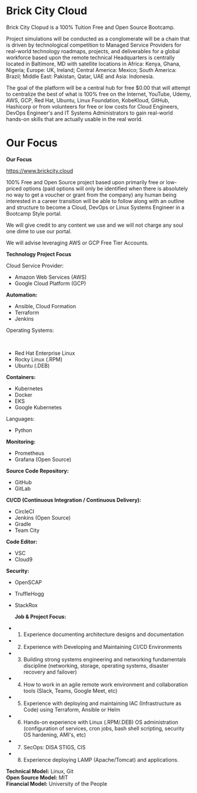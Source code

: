 # Brick City Cloud
Brick City Clopud is a 100% Tuition Free and Open Source Bootcamp.

Project simulations will be conducted as a conglomerate will be a chain that is driven by technological competition to Managed Service Providers for real-world technology roadmaps, projects, and deliverables for a global workforce based upon the remote technical Headquarters is centrally located in Baltimore, MD with satellite locations in Africa: Kenya, Ghana, Nigeria; Europe: UK, Ireland; Central America: Mexico; South America: Brazil; Middle East: Pakistan, Qatar, UAE and Asia: Indonesia.

The goal of the platform will be a central hub for free $0.00 that will attempt to centralize the best of what is 100% free on the Internet, YouTube, Udemy, AWS, GCP, Red Hat, Ubuntu, Linux Foundation, KobeKloud, GitHub, Hashicorp or from volunteers for free or low costs for Cloud Engineers, DevOps Engineer's and IT Systems Administrators to gain real-world hands-on skills that are actually usable in the real world.

# Our Focus

<b>Our Focus</b>

https://www.brickcity.cloud

100% Free and Open Source project based upon primarily free or low-priced options (paid options will only be identified when there is absolutely no way to get a voucher or grant from the company) any human being interested in a career transition will be able to follow along with an outline and structure to become a Cloud, DevOps or Linux Systems Engineer in a Bootcamp Style portal.

We will give credit to any content we use and we will not charge any soul one dime to use our portal.

We will advise leveraging AWS or GCP Free Tier Accounts. 

<b>Technology Project Focus</b>

Cloud Service Provider:<br>
- Amazon Web Services (AWS)<br>
- Google Cloud Platform (GCP)

<b>Automation:</p></b>
- Ansible, Cloud Formation<br>
- Terraform<br>
- Jenkins<br>

Operating Systems:</p><br>
- Red Hat Enterprise Linux<br>
- Rocky Linux (.RPM)<br>
- Ubuntu (.DEB)

<b>Containers:</b><br>
- Kubernetes<br>
- Docker
- EKS
- Google Kubernetes

</b>Languages:</b><br>
- Python

<b>Monitoring:</b><br>
- Prometheus<br>
- Grafana (Open Source)

<b>Source Code Repository:</b><br>
- GitHub<br>
- GitLab<br>

<b>CI/CD (Continuous Integration / Continuous Delivery):</b><br>
- CircleCI<br>
- Jenkins (Open Source)<br>
- Gradle<br>
- Team City

<b>Code Editor:</b></br>
- VSC
- Cloud9

<b>Security:</b></br>
- OpenSCAP<br>
- TruffleHogg<br>
- StackRox<br>

  <b>Job & Project Focus:</b>
- 1. Experience documenting architecture designs and documentation
- 2. Experience with Developing and Maintaining CI/CD Environments
- 3. Building strong systems engineering and networking fundamentals discipline (networking, storage, operating systems, disaster recovery and failover)
- 4. How to work in an agile remote work environment and collaboration tools (Slack, Teams, Google Meet, etc)
- 5. Experience with deploying and maintaining IAC (Infrastructure as Code) using Terraform, Ansible or Helm
- 6. Hands-on experience with Linux (.RPM/.DEB) OS administration (configuration of services, cron jobs, bash shell scripting, security OS hardening, AMI's, etc)
- 7. SecOps: DISA STIGS, CIS
- 8. Experience deploying LAMP (Apache/Tomcat) and applications.

<b>Technical Model:</b> Linux, Git<br>
<b>Open Source Model:</b> MIT<br>
<b>Financial Model:</b> University of the People</span>
